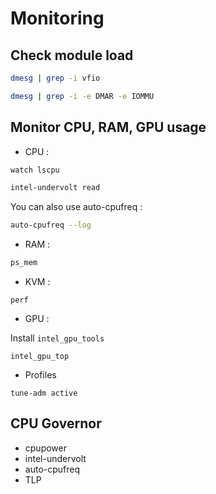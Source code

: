 # Monitoring

## Check module load

```sh
dmesg | grep -i vfio
```

```sh
dmesg | grep -i -e DMAR -e IOMMU
```

## Monitor CPU, RAM, GPU usage

- CPU :

```sh
watch lscpu
```

```sh
intel-undervolt read
```

You can also use auto-cpufreq :

```sh
auto-cpufreq --log
```

- RAM :

```sh
ps_mem
```

- KVM :

`perf`

- GPU :

Install `intel_gpu_tools`

`intel_gpu_top`

- Profiles

`tune-adm active`

## CPU Governor

- cpupower
- intel-undervolt
- auto-cpufreq
- TLP
